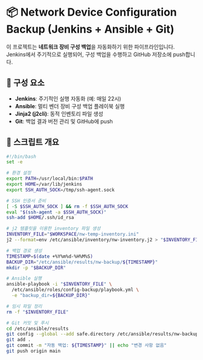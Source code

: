 # 📦 Network Device Configuration Backup (Jenkins + Ansible + Git)

이 프로젝트는 **네트워크 장비 구성 백업**을 자동화하기 위한 파이프라인입니다.  
Jenkins에서 주기적으로 실행되어, 구성 백업을 수행하고 GitHub 저장소에 push합니다.

## 🔧 구성 요소

- **Jenkins**: 주기적인 실행 자동화 (예: 매일 22시)
- **Ansible**: 멀티 벤더 장비 구성 백업 플레이북 실행
- **Jinja2 (j2cli)**: 동적 인벤토리 파일 생성
- **Git**: 백업 결과 버전 관리 및 GitHub에 push

## 🧩 스크립트 개요

```bash
#!/bin/bash
set -e

# 환경 설정
export PATH=/usr/local/bin:$PATH
export HOME=/var/lib/jenkins
export SSH_AUTH_SOCK=/tmp/ssh-agent.sock

# SSH 인증서 준비
[ -S $SSH_AUTH_SOCK ] && rm -f $SSH_AUTH_SOCK
eval "$(ssh-agent -a $SSH_AUTH_SOCK)"
ssh-add $HOME/.ssh/id_rsa

# j2 템플릿을 이용한 inventory 파일 생성
INVENTORY_FILE="$WORKSPACE/nw-temp-inventory.ini"
j2 --format=env /etc/ansible/inventory/nw-inventory.j2 > "$INVENTORY_FILE"

# 백업 경로 생성
TIMESTAMP=$(date +%Y%m%d-%H%M%S)
BACKUP_DIR="/etc/ansible/results/nw-backup/${TIMESTAMP}"
mkdir -p "$BACKUP_DIR"

# Ansible 실행
ansible-playbook -i "$INVENTORY_FILE" \
  /etc/ansible/roles/config-backup/playbook.yml \
  -e "backup_dir=${BACKUP_DIR}"

# 임시 파일 정리
rm -f "$INVENTORY_FILE"

# Git 커밋 및 푸시
cd /etc/ansible/results
git config --global --add safe.directory /etc/ansible/results/nw-backup
git add .
git commit -m "자동 백업: ${TIMESTAMP}" || echo "변경 사항 없음"
git push origin main
